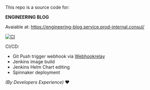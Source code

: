 This repo is a source code for:

**ENGINEERING BLOG**

Avaiable at: https://engineering-blog.service.prod-internal.consul/

[![CI](https://github.com/almacareer/engineering-blog/actions/workflows/main.yml/badge.svg)](https://github.com/almacareer/engineering-blog/actions/workflows/main.yml)


CI/CD:
- Git Push trigger webhook via [Webhookrelay](https://webhookrelay.com/)
- Jenkins image build
- Jenkins Helm Chart editing
- Spinnaker deployment

*(By Developers Experience)* ❤️
